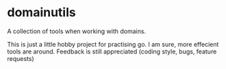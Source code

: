 # domainutils

A collection of tools when working with domains.

This is just a little hobby project for practising go. I am sure, more effecient tools are around. Feedback is still appreciated (coding style, bugs, feature requests)
